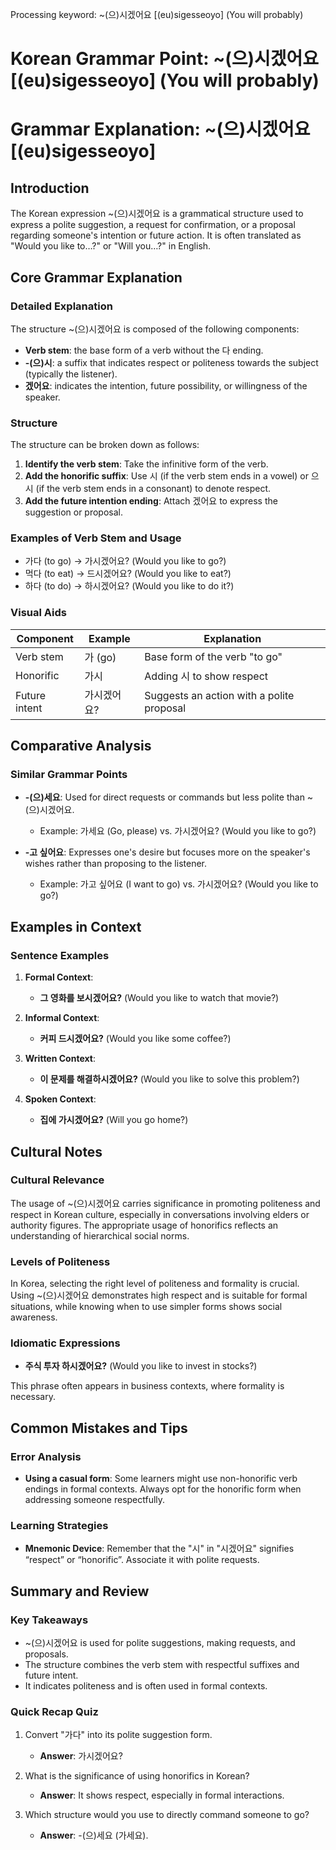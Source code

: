 Processing keyword: ~(으)시겠어요 [(eu)sigesseoyo] (You will probably)
# Korean Grammar Point: ~(으)시겠어요 [(eu)sigesseoyo] (You will probably)
# Grammar Explanation: ~(으)시겠어요 [(eu)sigesseoyo]
## Introduction
The Korean expression ~(으)시겠어요 is a grammatical structure used to express a polite suggestion, a request for confirmation, or a proposal regarding someone's intention or future action. It is often translated as "Would you like to…?" or "Will you…?" in English.
## Core Grammar Explanation
### Detailed Explanation
The structure ~(으)시겠어요 is composed of the following components:
- **Verb stem**: the base form of a verb without the 다 ending.
- **-(으)시**: a suffix that indicates respect or politeness towards the subject (typically the listener).
- **겠어요**: indicates the intention, future possibility, or willingness of the speaker. 
### Structure
The structure can be broken down as follows:
1. **Identify the verb stem**: Take the infinitive form of the verb.
2. **Add the honorific suffix**: Use 시 (if the verb stem ends in a vowel) or 으시 (if the verb stem ends in a consonant) to denote respect.
3. **Add the future intention ending**: Attach 겠어요 to express the suggestion or proposal.
### Examples of Verb Stem and Usage
- 가다 (to go) → 가시겠어요? (Would you like to go?)
- 먹다 (to eat) → 드시겠어요? (Would you like to eat?)
- 하다 (to do) → 하시겠어요? (Would you like to do it?)
### Visual Aids
| Component      | Example                   | Explanation                                  |
|----------------|--------------------------|----------------------------------------------|
| Verb stem      | 가 (go)                  | Base form of the verb "to go"               |
| Honorific      | 가시                     | Adding 시 to show respect                    |
| Future intent  | 가시겠어요?             | Suggests an action with a polite proposal    |
## Comparative Analysis
### Similar Grammar Points
- **-(으)세요**: Used for direct requests or commands but less polite than ~(으)시겠어요.
  - Example: 가세요 (Go, please) vs. 가시겠어요? (Would you like to go?)
  
- **-고 싶어요**: Expresses one's desire but focuses more on the speaker's wishes rather than proposing to the listener.
  - Example: 가고 싶어요 (I want to go) vs. 가시겠어요? (Would you like to go?)
## Examples in Context
### Sentence Examples
1. **Formal Context**: 
   - **그 영화를 보시겠어요?** (Would you like to watch that movie?)
   
2. **Informal Context**: 
   - **커피 드시겠어요?** (Would you like some coffee?)
   
3. **Written Context**: 
   - **이 문제를 해결하시겠어요?** (Would you like to solve this problem?)
4. **Spoken Context**: 
   - **집에 가시겠어요?** (Will you go home?)
## Cultural Notes
### Cultural Relevance
The usage of ~(으)시겠어요 carries significance in promoting politeness and respect in Korean culture, especially in conversations involving elders or authority figures. The appropriate usage of honorifics reflects an understanding of hierarchical social norms.
### Levels of Politeness
In Korea, selecting the right level of politeness and formality is crucial. Using ~(으)시겠어요 demonstrates high respect and is suitable for formal situations, while knowing when to use simpler forms shows social awareness.
### Idiomatic Expressions
- **주식 투자 하시겠어요?** (Would you like to invest in stocks?)
  
This phrase often appears in business contexts, where formality is necessary.
## Common Mistakes and Tips
### Error Analysis
- **Using a casual form**: Some learners might use non-honorific verb endings in formal contexts. Always opt for the honorific form when addressing someone respectfully.
  
### Learning Strategies
- **Mnemonic Device**: Remember that the "시" in "시겠어요" signifies “respect” or “honorific”. Associate it with polite requests.
## Summary and Review
### Key Takeaways
- ~(으)시겠어요 is used for polite suggestions, making requests, and proposals.
- The structure combines the verb stem with respectful suffixes and future intent.
- It indicates politeness and is often used in formal contexts.
### Quick Recap Quiz
1. Convert "가다" into its polite suggestion form.
   - **Answer**: 가시겠어요?
   
2. What is the significance of using honorifics in Korean?
   - **Answer**: It shows respect, especially in formal interactions.
3. Which structure would you use to directly command someone to go?
   - **Answer**: -(으)세요 (가세요).
